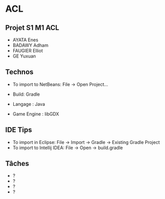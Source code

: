 # ACL
## Projet S1 M1 ACL

- AYATA Enes
- BADAWY Adham
- FAUGIER Elliot
- GE Yuxuan

## Technos
- To import to NetBeans: File -> Open Project...

- Build: Gradle
- Langage : Java
- Game Engine : libGDX

## IDE Tips
- To import in Eclipse: File -> Import -> Gradle -> Existing Gradle Project
- To import to Intellij IDEA: File -> Open -> build.gradle

## Tâches
- ?
- ?
- ?
- ?